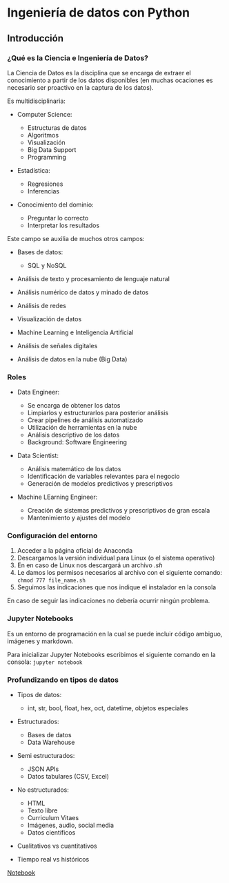 # Ingeniería de datos con Python

## Introducción
### ¿Qué es la Ciencia e Ingeniería de Datos?
La Ciencia de Datos es la disciplina que se encarga de extraer el conocimiento a partir de los datos disponibles (en muchas ocaciones es necesario ser proactivo en la captura de los datos).

Es multidisciplinaria:

- Computer Science:
    - Estructuras de datos
    - Algoritmos
    - Visualización
    - Big Data Support
    - Programming

- Estadística:
    - Regresiones
    - Inferencias

- Conocimiento del dominio:
    - Preguntar lo correcto
    - Interpretar los resultados

Este campo se auxilia de muchos otros campos:

- Bases de datos:
    - SQL y NoSQL

- Análisis de texto y procesamiento de lenguaje natural
- Análisis numérico de datos y minado de datos
- Análisis de redes
- Visualización de datos
- Machine Learning e Inteligencia Artificial
- Análisis de señales digitales
- Análisis de datos en la nube (Big Data)

### Roles
- Data Engineer:
    - Se encarga de obtener los datos
    - Limpiarlos y estructurarlos para posterior análisis
    - Crear pipelines de análisis automatizado
    - Utilización de herramientas en la nube
    - Análisis descriptivo de los datos
    - Background: Software Engineering

- Data Scientist:
    - Análisis matemático de los datos
    - Identificación de variables relevantes para el negocio
    - Generación de modelos predictivos y prescriptivos

- Machine LEarning Engineer:
    - Creación de sistemas predictivos y prescriptivos de gran escala
    - Mantenimiento y ajustes del modelo

### Configuración del entorno
1. Acceder a la página oficial de Anaconda
2. Descargamos la versión individual para Linux (o el sistema operativo)
3. En en caso de Linux nos descargará un archivo *.sh*
4. Le damos los permisos necesarios al archivo con el siguiente comando: `chmod 777 file_name.sh`
5. Seguimos las indicaciones que nos indique el instalador en la consola

En caso de seguir las indicaciones no debería ocurrir ningún problema.

### Jupyter Notebooks
Es un entorno de programación en la cual se puede incluir código ambiguo, imágenes y markdown.

Para inicializar Jupyter Notebooks escribimos el siguiente comando en la consola: `jupyter notebook`

### Profundizando en tipos de datos

- Tipos de datos:
    - int, str, bool, float, hex, oct, datetime, objetos especiales

- Estructurados:
    - Bases de datos
    - Data Warehouse
    
- Semi estructurados:
    - JSON APIs
    - Datos tabulares (CSV, Excel)
    
- No estructurados:
    - HTML
    - Texto libre
    - Curriculum Vitaes
    - Imágenes, audio, social media
    - Datos científicos
    
- Cualitativos vs cuantitativos
- Tiempo real vs históricos

[Notebook](tipos_de_datos.ipynb)
